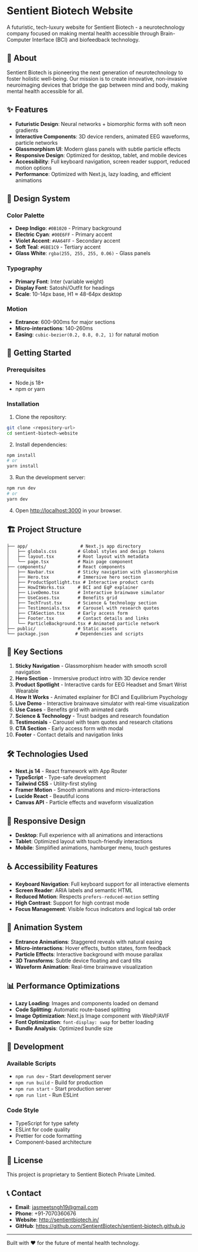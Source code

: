 # Sentient Biotech Website

A futuristic, tech-luxury website for Sentient Biotech - a neurotechnology company focused on making mental health accessible through Brain-Computer Interface (BCI) and biofeedback technology.

## 🧠 About

Sentient Biotech is pioneering the next generation of neurotechnology to foster holistic well-being. Our mission is to create innovative, non-invasive neuroimaging devices that bridge the gap between mind and body, making mental health accessible for all.

## ✨ Features

- **Futuristic Design**: Neural networks + biomorphic forms with soft neon gradients
- **Interactive Components**: 3D device renders, animated EEG waveforms, particle networks
- **Glassmorphism UI**: Modern glass panels with subtle particle effects
- **Responsive Design**: Optimized for desktop, tablet, and mobile devices
- **Accessibility**: Full keyboard navigation, screen reader support, reduced motion options
- **Performance**: Optimized with Next.js, lazy loading, and efficient animations

## 🎨 Design System

### Color Palette
- **Deep Indigo**: `#0B1020` - Primary background
- **Electric Cyan**: `#00E6FF` - Primary accent
- **Violet Accent**: `#AA64FF` - Secondary accent
- **Soft Teal**: `#6BE1C9` - Tertiary accent
- **Glass White**: `rgba(255, 255, 255, 0.06)` - Glass panels

### Typography
- **Primary Font**: Inter (variable weight)
- **Display Font**: Satoshi/Outfit for headings
- **Scale**: 10-14px base, H1 ≈ 48-64px desktop

### Motion
- **Entrance**: 600-900ms for major sections
- **Micro-interactions**: 140-260ms
- **Easing**: `cubic-bezier(0.2, 0.8, 0.2, 1)` for natural motion

## 🚀 Getting Started

### Prerequisites
- Node.js 18+ 
- npm or yarn

### Installation

1. Clone the repository:
```bash
git clone <repository-url>
cd sentient-biotech-website
```

2. Install dependencies:
```bash
npm install
# or
yarn install
```

3. Run the development server:
```bash
npm run dev
# or
yarn dev
```

4. Open [http://localhost:3000](http://localhost:3000) in your browser.

## 🏗️ Project Structure

```
├── app/                    # Next.js app directory
│   ├── globals.css        # Global styles and design tokens
│   ├── layout.tsx         # Root layout with metadata
│   └── page.tsx           # Main page component
├── components/            # React components
│   ├── Navbar.tsx         # Sticky navigation with glassmorphism
│   ├── Hero.tsx           # Immersive hero section
│   ├── ProductSpotlight.tsx # Interactive product cards
│   ├── HowItWorks.tsx     # BCI and EqP explainer
│   ├── LiveDemo.tsx       # Interactive brainwave simulator
│   ├── UseCases.tsx       # Benefits grid
│   ├── TechTrust.tsx      # Science & technology section
│   ├── Testimonials.tsx   # Carousel with research quotes
│   ├── CTASection.tsx     # Early access form
│   ├── Footer.tsx         # Contact details and links
│   └── ParticleBackground.tsx # Animated particle network
├── public/                # Static assets
└── package.json          # Dependencies and scripts
```

## 🎯 Key Sections

1. **Sticky Navigation** - Glassmorphism header with smooth scroll navigation
2. **Hero Section** - Immersive product intro with 3D device render
3. **Product Spotlight** - Interactive cards for EEG Headset and Smart Wrist Wearable
4. **How It Works** - Animated explainer for BCI and Equilibrium Psychology
5. **Live Demo** - Interactive brainwave simulator with real-time visualization
6. **Use Cases** - Benefits grid with animated cards
7. **Science & Technology** - Trust badges and research foundation
8. **Testimonials** - Carousel with team quotes and research citations
9. **CTA Section** - Early access form with modal
10. **Footer** - Contact details and navigation links

## 🛠️ Technologies Used

- **Next.js 14** - React framework with App Router
- **TypeScript** - Type-safe development
- **Tailwind CSS** - Utility-first styling
- **Framer Motion** - Smooth animations and micro-interactions
- **Lucide React** - Beautiful icons
- **Canvas API** - Particle effects and waveform visualization

## 📱 Responsive Design

- **Desktop**: Full experience with all animations and interactions
- **Tablet**: Optimized layout with touch-friendly interactions
- **Mobile**: Simplified animations, hamburger menu, touch gestures

## ♿ Accessibility Features

- **Keyboard Navigation**: Full keyboard support for all interactive elements
- **Screen Reader**: ARIA labels and semantic HTML
- **Reduced Motion**: Respects `prefers-reduced-motion` setting
- **High Contrast**: Support for high contrast mode
- **Focus Management**: Visible focus indicators and logical tab order

## 🎨 Animation System

- **Entrance Animations**: Staggered reveals with natural easing
- **Micro-interactions**: Hover effects, button states, form feedback
- **Particle Effects**: Interactive background with mouse parallax
- **3D Transforms**: Subtle device floating and card tilts
- **Waveform Animation**: Real-time brainwave visualization

## 📊 Performance Optimizations

- **Lazy Loading**: Images and components loaded on demand
- **Code Splitting**: Automatic route-based splitting
- **Image Optimization**: Next.js Image component with WebP/AVIF
- **Font Optimization**: `font-display: swap` for better loading
- **Bundle Analysis**: Optimized bundle size

## 🔧 Development

### Available Scripts

- `npm run dev` - Start development server
- `npm run build` - Build for production
- `npm run start` - Start production server
- `npm run lint` - Run ESLint

### Code Style

- TypeScript for type safety
- ESLint for code quality
- Prettier for code formatting
- Component-based architecture

## 📄 License

This project is proprietary to Sentient Biotech Private Limited.

## 📞 Contact

- **Email**: jasmeetsngh19@gmail.com
- **Phone**: +91-7070360676
- **Website**: http://sentientbiotech.in/
- **GitHub**: https://github.com/SentientBiotech/sentient-biotech.github.io

---

Built with ❤️ for the future of mental health technology.
